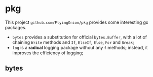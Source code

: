 # pkg
This project `github.com/FlyingOnion/pkg` provides some interesting go packages.

- `bytes` provides a substitution for official `bytes.Buffer`, with a lot of chaining `Write` methods and `If`, `ElseIf`, `Else`, `For` and `Break`;
- `log` is a **radical** logging package without any `f` methods; instead, it improves the efficiency of logging;

## bytes

